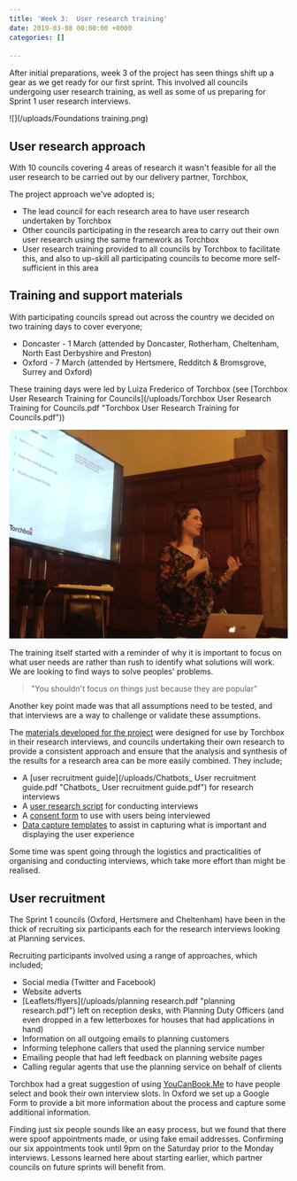 ```yaml
---
title: 'Week 3:  User research training'
date: 2019-03-08 00:00:00 +0000
categories: []

---
```

After initial preparations, week 3 of the project has seen things shift up a gear as we get ready for our first sprint. This involved all councils undergoing user research training, as well as some of us preparing for Sprint 1 user research interviews.

![](/uploads/Foundations training.png)

## User research approach

With 10 councils covering 4 areas of research it wasn't feasible for all the user research to be carried out by our delivery partner, Torchbox,

The project approach we've adopted is;

* The lead council for each research area to have user research undertaken by Torchbox
* Other councils participating in the research area to carry out their own user research using the same framework as Torchbox
* User research training provided to all councils by Torchbox to facilitate this, and also to up-skill all participating councils to become more self-sufficient in this area

## Training and support materials

With participating councils spread out across the country we decided on two training days to cover everyone;

* Doncaster - 1 March (attended by Doncaster, Rotherham, Cheltenham, North East Derbyshire and Preston)
* Oxford - 7 March (attended by Hertsmere, Redditch & Bromsgrove, Surrey and Oxford)

These training days were led by Luiza Frederico of Torchbox (see [Torchbox User Research Training for Councils](/uploads/Torchbox User Research Training for Councils.pdf "Torchbox User Research Training for Councils.pdf"))

![](/uploads/imageedit__8585912853.jpg)

The training itself started with a reminder of why it is important to focus on what user needs are rather than rush to identify what solutions will work. We are looking to find ways to solve peoples' problems.

> 
>
> "You shouldn't focus on things just because they are popular"

Another key point made was that all assumptions need to be tested, and that interviews are a way to challenge or validate these assumptions.

The [materials developed for the project](project-resources/) were designed for use by Torchbox in their research interviews, and  councils undertaking their own research to provide a consistent approach and ensure that the analysis and synthesis of the results for a research area can be more easily combined. They include;

* A [user recruitment guide](/uploads/Chatbots_ User recruitment guide.pdf "Chatbots_ User recruitment guide.pdf") for research interviews
* A [user research script]() for conducting interviews
* A [consent form](https://github.com/LocalDigitalChatbots/localdigitalchatbots.github.io/blob/master/resources/user_research/consent_form.md) to use with users being interviewed
* [Data capture templates](https://docs.google.com/spreadsheets/d/17yR_3IzpGriXMr1Qf6AEuhGZDl9lK7tNbLQgC-5-CvE/edit?usp=sharing) to assist in capturing what is important and displaying the user experience

Some time was spent going through the logistics and practicalities of organising and conducting interviews, which take more effort than might be realised.

## User recruitment

The Sprint 1 councils (Oxford, Hertsmere and Cheltenham) have been in the thick of recruiting six participants each for the research interviews looking at Planning services.

Recruiting participants involved using a range of approaches, which included;

* Social media (Twitter and Facebook)
* Website adverts
* [Leaflets/flyers](/uploads/planning research.pdf "planning research.pdf") left on reception desks, with Planning Duty Officers (and even dropped in a few letterboxes for houses that had applications in hand)
* Information on all outgoing emails to planning customers
* Informing telephone callers that used the planning service number
* Emailing people that had left feedback on planning website pages
* Calling regular agents that use the planning service on behalf of clients

Torchbox had a great suggestion of using [YouCanBook.Me](https://youcanbook.me) to have people select and book their own interview slots. In Oxford we set up a Google Form to provide a bit more information about the process and capture some additional information.

Finding just six people sounds like an easy process, but we found that there were spoof appointments made, or using fake email addresses. Confirming our six appointments took until 9pm on the Saturday prior to the Monday interviews. Lessons learned here about starting earlier, which partner councils on future sprints will benefit from.